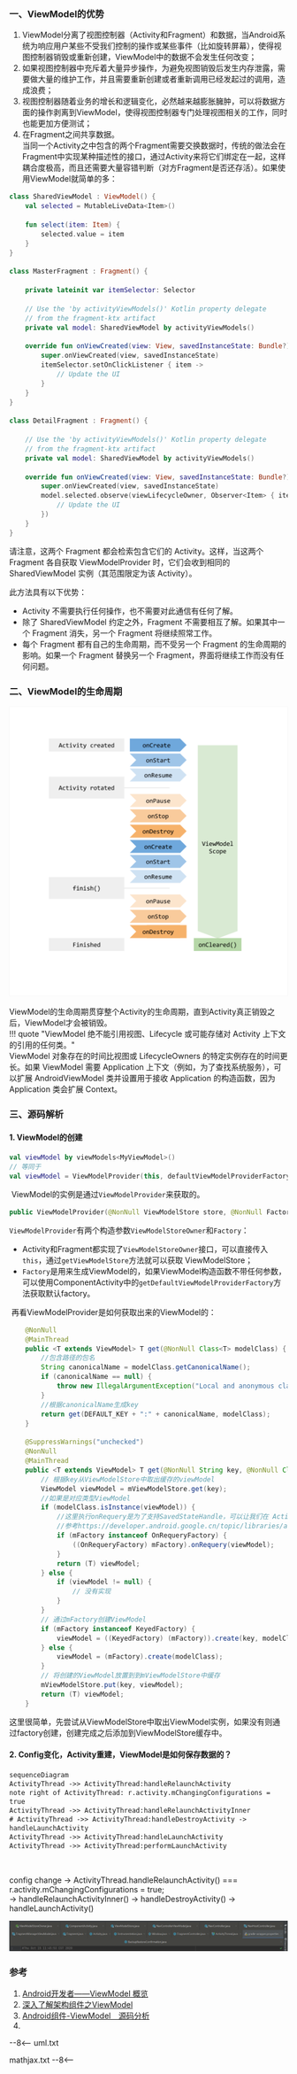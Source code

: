 ### 一、ViewModel的优势

1. ViewModel分离了视图控制器（Activity和Fragment）和数据，当Android系统为响应用户某些不受我们控制的操作或某些事件（比如旋转屏幕），使得视图控制器销毁或重新创建，ViewModel中的数据不会发生任何改变；
2. 如果视图控制器中充斥着大量异步操作，为避免视图销毁后发生内存泄露，需要做大量的维护工作，并且需要重新创建或者重新调用已经发起过的调用，造成浪费；
3. 视图控制器随着业务的增长和逻辑变化，必然越来越膨胀臃肿，可以将数据方面的操作剥离到ViewModel，使得视图控制器专门处理视图相关的工作，同时也能更加方便测试；
4. 在Fragment之间共享数据。  
当同一个Activity之中包含的两个Fragment需要交换数据时，传统的做法会在Fragment中实现某种描述性的接口，通过Activity来将它们绑定在一起，这样耦合度极高，而且还需要大量容错判断（对方Fragment是否还存活）。如果使用ViewModel就简单的多：
```kotlin
class SharedViewModel : ViewModel() {
    val selected = MutableLiveData<Item>()

    fun select(item: Item) {
        selected.value = item
    }
}

class MasterFragment : Fragment() {

    private lateinit var itemSelector: Selector

    // Use the 'by activityViewModels()' Kotlin property delegate
    // from the fragment-ktx artifact
    private val model: SharedViewModel by activityViewModels()

    override fun onViewCreated(view: View, savedInstanceState: Bundle?) {
        super.onViewCreated(view, savedInstanceState)
        itemSelector.setOnClickListener { item ->
            // Update the UI
        }
    }
}

class DetailFragment : Fragment() {

    // Use the 'by activityViewModels()' Kotlin property delegate
    // from the fragment-ktx artifact
    private val model: SharedViewModel by activityViewModels()

    override fun onViewCreated(view: View, savedInstanceState: Bundle?) {
        super.onViewCreated(view, savedInstanceState)
        model.selected.observe(viewLifecycleOwner, Observer<Item> { item ->
            // Update the UI
        })
    }
}
```

请注意，这两个 Fragment 都会检索包含它们的 Activity。这样，当这两个 Fragment 各自获取 ViewModelProvider 时，它们会收到相同的 SharedViewModel 实例（其范围限定为该 Activity）。

此方法具有以下优势：

- Activity 不需要执行任何操作，也不需要对此通信有任何了解。
- 除了 SharedViewModel 约定之外，Fragment 不需要相互了解。如果其中一个 Fragment 消失，另一个 Fragment 将继续照常工作。
- 每个 Fragment 都有自己的生命周期，而不受另一个 Fragment 的生命周期的影响。如果一个 Fragment 替换另一个 Fragment，界面将继续工作而没有任何问题。

### 二、ViewModel的生命周期

![image](https://raw.githubusercontent.com/dxslin/SlinNotes/main/docs/assets/img/viewmodel-lifecycle.png)

ViewModel的生命周期贯穿整个Activity的生命周期，直到Activity真正销毁之后，ViewModel才会被销毁。  
!!! quote "ViewModel 绝不能引用视图、Lifecycle 或可能存储对 Activity 上下文的引用的任何类。"  
ViewModel 对象存在的时间比视图或 LifecycleOwners 的特定实例存在的时间更长。如果 ViewModel 需要 Application 上下文（例如，为了查找系统服务），可以扩展 AndroidViewModel 类并设置用于接收 Application 的构造函数，因为 Application 类会扩展 Context。

### 三、源码解析

#### 1. ViewModel的创建

```kotlin
val viewModel by viewModels<MyViewModel>()
// 等同于
val viewModel = ViewModelProvider(this, defaultViewModelProviderFactory).get(MyViewModel::class.java)
```
​	ViewModel的实例是通过`ViewModelProvider`来获取的。

```kotlin
public ViewModelProvider(@NonNull ViewModelStore store, @NonNull Factory factory)
```
​	`ViewModelProvider`有两个构造参数`ViewModelStoreOwner`和`Factory`：

- Activity和Fragment都实现了`ViewModelStoreOwner`接口，可以直接传入`this`，通过`getViewModelStore`方法就可以获取 ViewModelStore；
- `Factory`是用来生成ViewModel的，如果ViewModel构造函数不带任何参数，可以使用ComponentActivity中的`getDefaultViewModelProviderFactory`方法获取默认factory。



​	再看ViewModelProvider是如何获取出来的ViewModel的：
```java
    @NonNull
    @MainThread
    public <T extends ViewModel> T get(@NonNull Class<T> modelClass) {
        //包含路径的包名
        String canonicalName = modelClass.getCanonicalName();
        if (canonicalName == null) {
            throw new IllegalArgumentException("Local and anonymous classes can not be ViewModels");
        }
        //根据canonicalName生成key
        return get(DEFAULT_KEY + ":" + canonicalName, modelClass);
    }

    @SuppressWarnings("unchecked")
    @NonNull
    @MainThread
    public <T extends ViewModel> T get(@NonNull String key, @NonNull Class<T> modelClass) {
        // 根据key从ViewModelStore中取出缓存的viewModel
        ViewModel viewModel = mViewModelStore.get(key);
		//如果是对应类型ViewModel
        if (modelClass.isInstance(viewModel)) {
            //这里执行onRequery是为了支持SavedStateHandle，可以让我们在 Activity 的进程终止随后又恢复后不会丢失
            //参考https://developer.android.google.cn/topic/libraries/architecture/viewmodel-savedstate
            if (mFactory instanceof OnRequeryFactory) {
                ((OnRequeryFactory) mFactory).onRequery(viewModel);
            }
            return (T) viewModel;
        } else {
            if (viewModel != null) {
                // 没有实现
            }
        }
        // 通过mFactory创建ViewModel
        if (mFactory instanceof KeyedFactory) {
            viewModel = ((KeyedFactory) (mFactory)).create(key, modelClass);
        } else {
            viewModel = (mFactory).create(modelClass);
        }
        // 将创建的ViewModel放置到到mViewModelStore中缓存
        mViewModelStore.put(key, viewModel);
        return (T) viewModel;
    }
```
这里很简单，先尝试从ViewModelStore中取出ViewModel实例，如果没有则通过factory创建，创建完成之后添加到ViewModelStore缓存中。



#### 2. Config变化，Activity重建，ViewModel是如何保存数据的？







```mermaid
sequenceDiagram
ActivityThread ->> ActivityThread:handleRelaunchActivity
note right of ActivityThread: r.activity.mChangingConfigurations = true
ActivityThread ->> ActivityThread:handleRelaunchActivityInner
# ActivityThread ->> ActivityThread:handleDestroyActivity -> handleLaunchActivity
ActivityThread ->> ActivityThread:handleLaunchActivity
ActivityThread ->> ActivityThread:performLaunchActivity



```





config change -> ActivityThread.handleRelaunchActivity() === r.activity.mChangingConfigurations = true;  
    -> handleRelaunchActivityInner()
    -> handleDestroyActivity() -> handleLaunchActivity()

![image-20210618164106178](https://raw.githubusercontent.com/dxslin/SlinNotes/main/assets/img/temp_ViewModel%E7%9B%B8%E5%85%B3%E7%B1%BB.png)



### 参考

1. [Android开发者——ViewModel 概览 ](https://developer.android.google.cn/topic/libraries/architecture/viewmodel)
2. [深入了解架构组件之ViewModel](https://www.jianshu.com/p/35d143e84d42)
3. [Android组件-ViewModel　源码分析](https://blog.csdn.net/qq_33635618/article/details/103947495)
4. 





--8<--
uml.txt

mathjax.txt
--8<--
